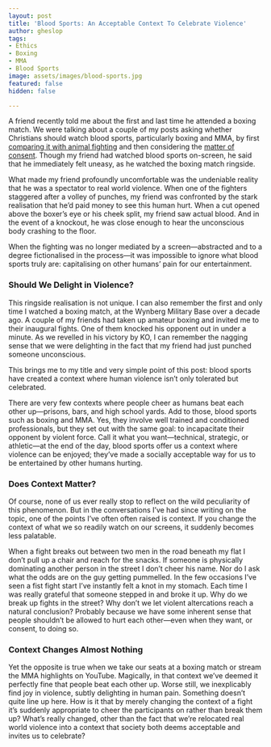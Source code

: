```yaml
---
layout: post
title: 'Blood Sports: An Acceptable Context To Celebrate Violence'
author: gheslop
tags:
- Ethics
- Boxing
- MMA
- Blood Sports
image: assets/images/blood-sports.jpg
featured: false
hidden: false

---
```

A friend recently told me about the first and last time he attended a boxing match. We were talking about a couple of my posts asking whether Christians should watch blood sports, particularly boxing and MMA, by first [comparing it with animal fighting](https://rekindle.co.za/content/2021-07-22-should-christians-watch-blood-sports "Should Christians Watch Blood Sports?") and then considering the [matter of consent](https://rekindle.co.za/content/2021-07-30-blood-sports "Blood Sports and Consent"). Though my friend had watched blood sports on-screen, he said that he immediately felt uneasy, as he watched the boxing match ringside.

What made my friend profoundly uncomfortable was the undeniable reality that he was a spectator to real world violence. When one of the fighters staggered after a volley of punches, my friend was confronted by the stark realisation that he’d paid money to see this human hurt. When a cut opened above the boxer’s eye or his cheek split, my friend saw actual blood. And in the event of a knockout, he was close enough to hear the unconscious body crashing to the floor.

When the fighting was no longer mediated by a screen—abstracted and to a degree fictionalised in the process—it was impossible to ignore what blood sports truly are: capitalising on other humans’ pain for our entertainment.

### Should We Delight in Violence?

This ringside realisation is not unique. I can also remember the first and only time I watched a boxing match, at the Wynberg Military Base over a decade ago. A couple of my friends had taken up amateur boxing and invited me to their inaugural fights. One of them knocked his opponent out in under a minute. As we revelled in his victory by KO, I can remember the nagging sense that we were delighting in the fact that my friend had just punched someone unconscious.

This brings me to my title and very simple point of this post: blood sports have created a context where human violence isn’t only tolerated but celebrated.

There are very few contexts where people cheer as humans beat each other up—prisons, bars, and high school yards. Add to those, blood sports such as boxing and MMA. Yes, they involve well trained and conditioned professionals, but they set out with the same goal: to incapacitate their opponent by violent force. Call it what you want—technical, strategic, or athletic—at the end of the day, blood sports offer us a context where violence can be enjoyed; they’ve made a socially acceptable way for us to be entertained by other humans hurting.

### Does Context Matter?

Of course, none of us ever really stop to reflect on the wild peculiarity of this phenomenon. But in the conversations I’ve had since writing on the topic, one of the points I’ve often often raised is context. If you change the context of what we so readily watch on our screens, it suddenly becomes less palatable.

When a fight breaks out between two men in the road beneath my flat I don’t pull up a chair and reach for the snacks. If someone is physically dominating another person in the street I don’t cheer his name. Nor do I ask what the odds are on the guy getting pummelled. In the few occasions I’ve seen a fist fight start I’ve instantly felt a knot in my stomach. Each time I was really grateful that someone stepped in and broke it up. Why do we break up fights in the street? Why don’t we let violent altercations reach a natural conclusion? Probably because we have some inherent sense that people shouldn’t be allowed to hurt each other—even when they want, or consent, to doing so.

### Context Changes Almost Nothing

Yet the opposite is true when we take our seats at a boxing match or stream the MMA highlights on YouTube. Magically, in that context we’ve deemed it perfectly fine that people beat each other up. Worse still, we inexplicably find joy in violence, subtly delighting in human pain. Something doesn’t quite line up here. How is it that by merely changing the context of a fight it’s suddenly appropriate to cheer the participants on rather than break them up? What’s really changed, other than the fact that we’re relocated real world violence into a context that society both deems acceptable and invites us to celebrate?